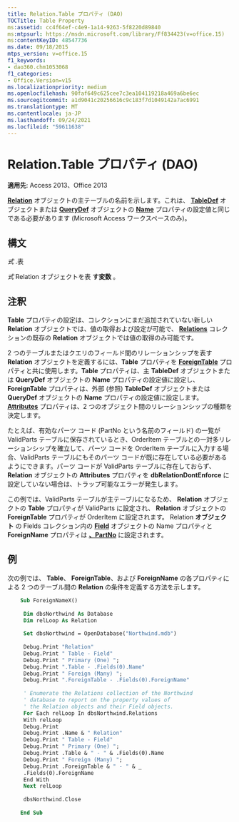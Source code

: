 ```yaml
---
title: Relation.Table プロパティ (DAO)
TOCTitle: Table Property
ms:assetid: cc4f64ef-c4e9-1a14-9263-5f8220d89840
ms:mtpsurl: https://msdn.microsoft.com/library/Ff834423(v=office.15)
ms:contentKeyID: 48547736
ms.date: 09/18/2015
mtps_version: v=office.15
f1_keywords:
- dao360.chm1053068
f1_categories:
- Office.Version=v15
ms.localizationpriority: medium
ms.openlocfilehash: 90faf649c625cee7c3ea104119218a469a6be6ec
ms.sourcegitcommit: a1d9041c20256616c9c183f7d1049142a7ac6991
ms.translationtype: MT
ms.contentlocale: ja-JP
ms.lasthandoff: 09/24/2021
ms.locfileid: "59611638"
---
```

# <a name="relationtable-property-dao"></a>Relation.Table プロパティ (DAO)


**適用先**: Access 2013、Office 2013

**[Relation](relation-object-dao.md)** オブジェクトの主テーブルの名前を示します。これは、 **[TableDef](connection-name-property-dao.md)** オブジェクトまたは **[QueryDef](tabledef-object-dao.md)** オブジェクトの **[Name](querydef-object-dao.md)** プロパティの設定値と同じである必要があります (Microsoft Access ワークスペースのみ)。

## <a name="syntax"></a>構文

*式* .表

*式* Relation オブジェクトを表 **す変数** 。

## <a name="remarks"></a>注釈

**Table** プロパティの設定は、コレクションにまだ追加されていない新しい **Relation** オブジェクトでは、値の取得および設定が可能で、 [**Relations**](relations-collection-dao.md) コレクションの既存の **Relation** オブジェクトでは値の取得のみ可能です。

2 つのテーブルまたはクエリのフィールド間のリレーションシップを表す **Relation** オブジェクトを定義するには、**Table** プロパティを **[ForeignTable](relation-foreigntable-property-dao.md)** プロパティと共に使用します。**Table** プロパティは、主 **TableDef** オブジェクトまたは **QueryDef** オブジェクトの **Name** プロパティの設定値に設定し、**ForeignTable** プロパティは、外部 (参照) **TableDef** オブジェクトまたは **QueryDef** オブジェクトの **Name** プロパティの設定値に設定します。**[Attributes](field-attributes-property-dao.md)** プロパティは、2 つのオブジェクト間のリレーションシップの種類を決定します。

たとえば、有効なパーツ コード (PartNo という名前のフィールド) の一覧が ValidParts テーブルに保存されているとき、OrderItem テーブルとの一対多リレーションシップを確立して、パーツ コードを OrderItem テーブルに入力する場合、ValidParts テーブルにもそのパーツ コードが既に存在している必要があるようにできます。パーツ コードが ValidParts テーブルに存在しておらず、 **Relation** オブジェクトの **Attributes** プロパティを **dbRelationDontEnforce** に設定していない場合は、トラップ可能なエラーが発生します。

この例では、ValidParts テーブルが主テーブルになるため、 **Relation** オブジェクトの **Table** プロパティが ValidParts に設定され、 **Relation** オブジェクトの **ForeignTable** プロパティが OrderItem に設定されます。 Relation **オブジェクト** の Fields コレクション内の **[Field](field-object-dao.md)** オブジェクトの Name プロパティと **ForeignName** プロパティは **[、PartNo](fields-collection-dao.md)** に設定されます。 

## <a name="example"></a>例

次の例では、 **Table**、 **ForeignTable**、および **ForeignName** の各プロパティによる 2 つのテーブル間の **Relation** の条件を定義する方法を示します。

```vb
    Sub ForeignNameX() 
     
     Dim dbsNorthwind As Database 
     Dim relLoop As Relation 
     
     Set dbsNorthwind = OpenDatabase("Northwind.mdb") 
     
     Debug.Print "Relation" 
     Debug.Print " Table - Field" 
     Debug.Print " Primary (One) "; 
     Debug.Print ".Table - .Fields(0).Name" 
     Debug.Print " Foreign (Many) "; 
     Debug.Print ".ForeignTable - .Fields(0).ForeignName" 
     
     ' Enumerate the Relations collection of the Northwind 
     ' database to report on the property values of 
     ' the Relation objects and their Field objects. 
     For Each relLoop In dbsNorthwind.Relations 
     With relLoop 
     Debug.Print 
     Debug.Print .Name & " Relation" 
     Debug.Print " Table - Field" 
     Debug.Print " Primary (One) "; 
     Debug.Print .Table & " - " & .Fields(0).Name 
     Debug.Print " Foreign (Many) "; 
     Debug.Print .ForeignTable & " - " & _ 
     .Fields(0).ForeignName 
     End With 
     Next relLoop 
     
     dbsNorthwind.Close 
     
    End Sub
```

